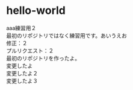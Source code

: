 # hello-world
aaa練習用２<br>
最初のリポジトリではなく練習用です。あいうえお<br>
修正：２<br>
プルリクエスト：２<br>
最初のリポジトリを作ったよ。<br>
変更したよ<br>
変更したよ２<br>
変更したよ３<br>
